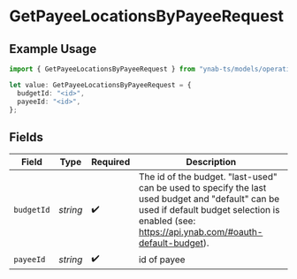 # GetPayeeLocationsByPayeeRequest

## Example Usage

```typescript
import { GetPayeeLocationsByPayeeRequest } from "ynab-ts/models/operations";

let value: GetPayeeLocationsByPayeeRequest = {
  budgetId: "<id>",
  payeeId: "<id>",
};
```

## Fields

| Field                                                                                                                                                                                             | Type                                                                                                                                                                                              | Required                                                                                                                                                                                          | Description                                                                                                                                                                                       |
| ------------------------------------------------------------------------------------------------------------------------------------------------------------------------------------------------- | ------------------------------------------------------------------------------------------------------------------------------------------------------------------------------------------------- | ------------------------------------------------------------------------------------------------------------------------------------------------------------------------------------------------- | ------------------------------------------------------------------------------------------------------------------------------------------------------------------------------------------------- |
| `budgetId`                                                                                                                                                                                        | *string*                                                                                                                                                                                          | :heavy_check_mark:                                                                                                                                                                                | The id of the budget. "last-used" can be used to specify the last used budget and "default" can be used if default budget selection is enabled (see: https://api.ynab.com/#oauth-default-budget). |
| `payeeId`                                                                                                                                                                                         | *string*                                                                                                                                                                                          | :heavy_check_mark:                                                                                                                                                                                | id of payee                                                                                                                                                                                       |